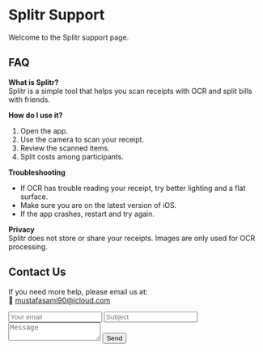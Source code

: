 # Splitr Support

Welcome to the Splitr support page.

## FAQ

**What is Splitr?**  
Splitr is a simple tool that helps you scan receipts with OCR and split bills with friends.

**How do I use it?**  
1. Open the app.  
2. Use the camera to scan your receipt.  
3. Review the scanned items.  
4. Split costs among participants.

**Troubleshooting**  
- If OCR has trouble reading your receipt, try better lighting and a flat surface.  
- Make sure you are on the latest version of iOS.  
- If the app crashes, restart and try again.

**Privacy**  
Splitr does not store or share your receipts. Images are only used for OCR processing.

## Contact Us
If you need more help, please email us at:  
📧 mustafasami90@icloud.com

<form id="support">
  <input type="email" name="email" placeholder="Your email" required>
  <input type="text" name="subject" placeholder="Subject" required>
  <textarea name="message" placeholder="Message" required></textarea>
  <button>Send</button>
  <p id="msg" aria-live="polite"></p>
</form>
<script>
document.getElementById('support').addEventListener('submit', async (e) => {
  e.preventDefault();
  const msg = document.getElementById('msg');
  msg.textContent = 'Sending...';
  const body = Object.fromEntries(new FormData(e.target).entries());
  try {
    const r = await fetch('https://YOURDOMAIN.vercel.app/api/contact', {
      method: 'POST', headers: {'Content-Type':'application/json'},
      body: JSON.stringify(body)
    });
    msg.textContent = r.ok ? 'Sent! We’ll reply shortly.' : 'Could not send. Email support@splitrapp.com.';
  } catch {
    msg.textContent = 'Network error. Email support@splitrapp.com.';
  }
});
</script>

